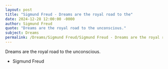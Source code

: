 ```yaml
---
layout: post
title: "Sigmund Freud - Dreams are the royal road to the"
date: 2024-12-28 12:00:00 -0000
author: Sigmund Freud
quote: "Dreams are the royal road to the unconscious."
subject: Dreams
permalink: /Dreams/Sigmund Freud/Sigmund Freud - Dreams are the royal road to the
---
```


Dreams are the royal road to the unconscious.

- Sigmund Freud
